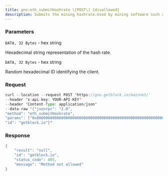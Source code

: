 ```yaml
---
title: gno:eth_submitHashrate \[POST\] {disallowed}
description: Submits the mining hashrate.Used by mining software such as Ethminer.
---
```


### Parameters


`DATA, 32 Bytes` - hex string

Hexadecimal string representation of the hash rate.

`DATA, 32 Bytes` - hex string

Random hexadecimal ID identifying the client.

### Request

``` java
curl --location --request POST 'https://gno.getblock.io/mainnet/' 
--header 'x-api-key: YOUR-API-KEY' 
--header 'Content-Type: application/json' 
--data-raw '{"jsonrpc": "2.0",
"method": "eth_submitHashrate",
"params": ["0x0000000000000000000000000000000000000000000000000000000000500000", "0x59daa26581d0acd1fce254fb7e85952f4c09d0915afd33d3886cd914bc7d283c"],
"id": "getblock.io"}'
```

###  Response

``` java
{
    "result": "null",
    "id": "getblock.io",
    "status_code": 405,
    "message": "Method not allowed"
}
```

